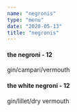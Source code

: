 ```yaml
---
name: "negronis"
type: "menu"
date: "2020-05-13"
title: "negronis"
---
```


#### the negroni - 12

gin/campari/vermouth

#### the white negroni - 12

gin/lillet/dry vermouth

